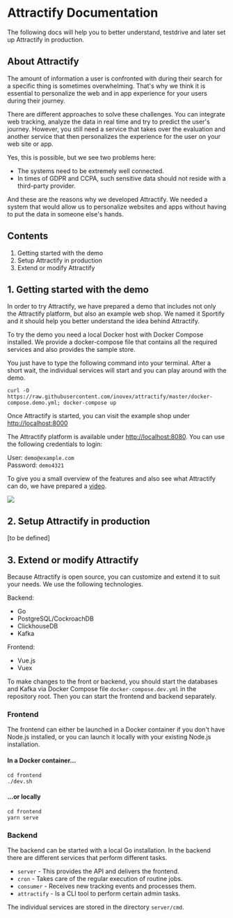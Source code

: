 # Attractify Documentation

The following docs will help you to better understand, testdrive and later set up Attractify in production.

## About Attractify

The amount of information a user is confronted with during their search for a specific thing is sometimes overwhelming. That's why we think it is essential to personalize the web and in app experience for your users during their journey.

There are different approaches to solve these challenges. You can integrate web tracking, analyze the data in real time and try to predict the user's journey. However, you still need a service that takes over the evaluation and another service that then personalizes the experience for the user on your web site or app.

Yes, this is possible, but we see two problems here:

- The systems need to be extremely well connected.
- In times of GDPR and CCPA, such sensitive data should not reside with a third-party provider.

And these are the reasons why we developed Attractify. We needed a system that would allow us to personalize websites and apps without having to put the data in someone else's hands.

## Contents

1. Getting started with the demo
2. Setup Attractify in production
3. Extend or modify Attractify

## 1. Getting started with the demo

In order to try Attractify, we have prepared a demo that includes not only the Attractify platform, but also an example web shop. We named it Sportify and it should help you better understand the idea behind Attractify.

To try the demo you need a local Docker host with Docker Compose installed. We provide a docker-compose file that contains all the required services and also provides the sample store.

You just have to type the following command into your terminal. After a short wait, the individual services will start and you can play around with the demo.

```
curl -O https://raw.githubusercontent.com/inovex/attractify/master/docker-compose.demo.yml; docker-compose up
```

Once Attractify is started, you can visit the example shop under [http://localhost:8000](http://localhost:8000)

The Attractify platform is available under [http://localhost:8080](http://localhost:8080). You can use the following credentials to login:

User: `demo@example.com`\
Password: `demo4321`

To give you a small overview of the features and also see what Attractify can do, we have prepared a [video](https://www.youtube.com/watch?v=Z0FM4jD6F0U).

[![](https://img.youtube.com/vi/Z0FM4jD6F0U/sddefault.jpg)](https://www.youtube.com/watch?v=Z0FM4jD6F0U)

## 2. Setup Attractify in production

[to be defined]

## 3. Extend or modify Attractify

Because Attractify is open source, you can customize and extend it to suit your needs. We use the following technologies.

Backend:
- Go
- PostgreSQL/CockroachDB
- ClickhouseDB
- Kafka

Frontend:
- Vue.js
- Vuex

To make changes to the front or backend, you should start the databases and Kafka via Docker Compose file `docker-compose.dev.yml` in the repository root. Then you can start the frontend and backend separately.

### Frontend

The frontend can either be launched in a Docker container if you don't have Node.js installed, or you can launch it locally with your existing Node.js installation.

#### In a Docker container...

```
cd frontend
./dev.sh
```

#### ...or locally

```
cd frontend
yarn serve
```

### Backend

The backend can be started with a local Go installation. In the backend there are different services that perform different tasks.

- `server` - This provides the API and delivers the frontend.
- `cron` - Takes care of the regular execution of routine jobs.
- `consumer` - Receives new tracking events and processes them.
- `attractify` - Is a CLI tool to perform certain admin tasks.

The individual services are stored in the directory `server/cmd`.